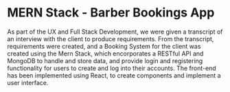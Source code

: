 # MERN Stack - Barber Bookings App
As part of the UX and Full Stack Development, we were given a transcript of an interview with the client to produce requirements. 
From the transcript, requirements were created, and a Booking System for the client was created using the Mern Stack, which encorporates a RESTful API and MongoDB
to handle and store data, and provide login and registering functionality for users to create and log into their accounts.
The front-end has been implemented using React, to create components and implement a user interface. 

